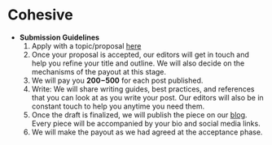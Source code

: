 # Cohesive
- **Submission Guidelines**
  1. Apply with a topic/proposal [here](https://forms.gle/ZdDUzXSua3gqE1j68)
  2. Once your proposal is accepted, our editors will get in touch and help you refine your title and outline. We will also decide on the mechanisms of the payout at this stage.
  3. We will pay you **200$  - 500$** for each post published.
  4. Write: We will share writing guides, best practices, and references that you can look at as you write your post. Our editors will also be in constant touch to help you anytime you need them.
  5. Once the draft is finalized, we will publish the piece on our [blog](https://blog.cohesive.so).  Every piece will be accompanied by your bio and social media links. 
  6. We will make the payout as we had agreed at the acceptance phase.
